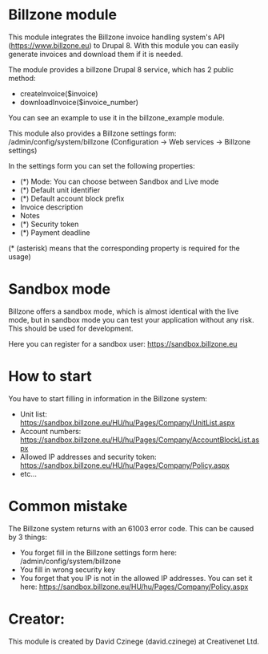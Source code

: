Billzone module
===============

This module integrates the Billzone invoice handling system's API (https://www.billzone.eu) to Drupal 8.
With this module you can easily generate invoices and download them if it is needed.

The module provides a billzone Drupal 8 service, which has 2 public method:
* createInvoice($invoice)
* downloadInvoice($invoice_number)

You can see an example to use it in the billzone_example module.

This module also provides a Billzone settings form:
/admin/config/system/billzone (Configuration -> Web services -> Billzone settings)

In the settings form you can set the following properties:
* (*) Mode: You can choose between Sandbox and Live mode
* (*) Default unit identifier
* (*) Default account block prefix
* Invoice description
* Notes
* (*) Security token
* (*) Payment deadline

(* (asterisk) means that the corresponding property is required for the usage)

Sandbox mode
============

Billzone offers a sandbox mode, which is almost identical with the live mode, but in sandbox mode you can test your
application without any risk. This should be used for development.

Here you can register for a sandbox user:
https://sandbox.billzone.eu

How to start
============

You have to start filling in information in the Billzone system:
* Unit list: https://sandbox.billzone.eu/HU/hu/Pages/Company/UnitList.aspx
* Account numbers: https://sandbox.billzone.eu/HU/hu/Pages/Company/AccountBlockList.aspx
* Allowed IP addresses and security token: https://sandbox.billzone.eu/HU/hu/Pages/Company/Policy.aspx
* etc...

Common mistake
==============

The Billzone system returns with an 61003 error code.
This can be caused by 3 things:
* You forget fill in the Billzone settings form here: /admin/config/system/billzone
* You fill in wrong security key
* You forget that you IP is not in the allowed IP addresses. You can set it here: https://sandbox.billzone.eu/HU/hu/Pages/Company/Policy.aspx

Creator:
========

This module is created by David Czinege (david.czinege) at Creativenet Ltd.